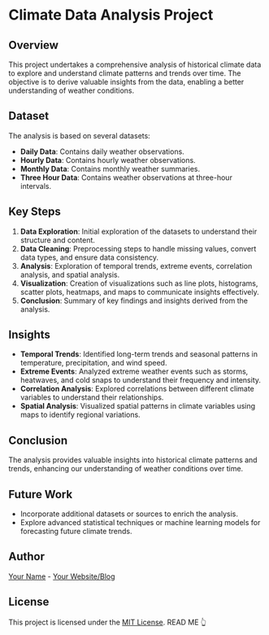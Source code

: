 # Climate Data Analysis Project

## Overview

This project undertakes a comprehensive analysis of historical climate data to explore and understand climate patterns and trends over time. The objective is to derive valuable insights from the data, enabling a better understanding of weather conditions.

## Dataset

The analysis is based on several datasets:

- **Daily Data**: Contains daily weather observations.
- **Hourly Data**: Contains hourly weather observations.
- **Monthly Data**: Contains monthly weather summaries.
- **Three Hour Data**: Contains weather observations at three-hour intervals.

## Key Steps

1. **Data Exploration**: Initial exploration of the datasets to understand their structure and content.
2. **Data Cleaning**: Preprocessing steps to handle missing values, convert data types, and ensure data consistency.
3. **Analysis**: Exploration of temporal trends, extreme events, correlation analysis, and spatial analysis.
4. **Visualization**: Creation of visualizations such as line plots, histograms, scatter plots, heatmaps, and maps to communicate insights effectively.
5. **Conclusion**: Summary of key findings and insights derived from the analysis.

## Insights

- **Temporal Trends**: Identified long-term trends and seasonal patterns in temperature, precipitation, and wind speed.
- **Extreme Events**: Analyzed extreme weather events such as storms, heatwaves, and cold snaps to understand their frequency and intensity.
- **Correlation Analysis**: Explored correlations between different climate variables to understand their relationships.
- **Spatial Analysis**: Visualized spatial patterns in climate variables using maps to identify regional variations.


## Conclusion

The analysis provides valuable insights into historical climate patterns and trends, enhancing our understanding of weather conditions over time.

## Future Work

- Incorporate additional datasets or sources to enrich the analysis.
- Explore advanced statistical techniques or machine learning models for forecasting future climate trends.

## Author

[Your Name](link_to_your_profile) - [Your Website/Blog](link_to_your_website)

## License

This project is licensed under the [MIT License](link_to_license_file).
READ ME 👆
